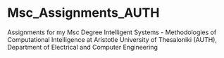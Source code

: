 # Msc_Assignments_AUTH
Assignments for my Msc Degree Intelligent Systems - Methodologies of Computational Intelligence at Aristotle University of Thesaloniki (AUTH), Department of Electrical and Computer Engineering
